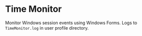# Time Monitor

Monitor Windows session events using Windows Forms. Logs to `TimeMonitor.log` in user profile directory.
